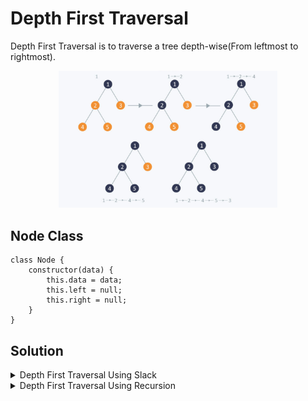 # Depth First Traversal

Depth First Traversal is to traverse a tree depth-wise(From leftmost to rightmost).


<p align="center">
  <img src="../images/dfs.png" width="350" title="Depth First Traversal">
</p>


## Node Class

```
class Node {
    constructor(data) {
        this.data = data;
        this.left = null;
        this.right = null;
    }
}
```

## Solution

<details>

<summary>Depth First Traversal Using Slack</summary>

```
function depthFirstTraversal(root) {
    if(!root) {
        return [];
    }

    const result = [];
    const stack = [];

    stack.push(root);

    while(stack.length > 0) {
        const current = stack.pop();
        result.push(current.data);

        if(current.right){
            stack.push(current.right);
        }

        if(current.left){
            stack.push(current.left);
        }
    }

    return result;
}
```

</details>

<details>

<summary>Depth First Traversal Using Recursion</summary>

```
function depthFirstTraversal2(root){
    const result = [];

    function traverse(node) {
        if(node !== null) {
            result.push(node.data);
            traverse(node.left);
            traverse(node.right);
        }
    }

    traverse(root);
    return result;
}
```

</details>